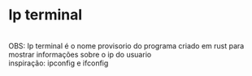 <h1>Ip terminal</h1>
<br>
OBS: Ip terminal é o nome provisorio do programa criado em rust para mostrar informações sobre o ip do usuario
<br>
inspiração: ipconfig e ifconfig
